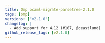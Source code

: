 ```yaml
---
title: Omp ocaml-migrate-parsetree-2.1.0
tags: [omp]
versions: ["v2.1.0"]
changelog: |
  - Add support for 4.12 (#107, @ceastlund)
github_release_tags: [v2.1.0]
---
```


